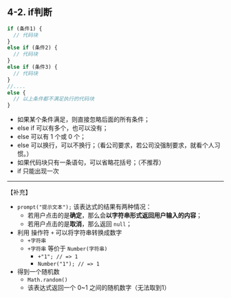 ## 4-2. if判断

```js
if (条件1) {
  // 代码块
}
else if (条件2) {
  // 代码块
}
else if (条件3) {
  // 代码块
}
//....
else {
  // 以上条件都不满足执行的代码块
}
```

- 如果某个条件满足，则直接忽略后面的所有条件；
- else if 可以有多个，也可以没有；
- else 可以有 1 个或 0 个；
- else 可以换行，可以不换行；（看公司要求，若公司没强制要求，就看个人习惯。）
- 如果代码块只有一条语句，可以省略花括号；（不推荐）
- if 只能出现一次

---

【补充】

- `prompt("提示文本");` 该表达式的结果有两种情况：
  - 若用户点击的是**确定**，那么会**以字符串形式返回用户输入的内容**；
  - 若用户点击的是**取消**，那么返回 `null`；
- 利用 操作符 `+` 可以将字符串转换成数字
  - `+字符串`
  - `+字符串` 等价于 `Number(字符串)`
    - `+"1"; // => 1`
    - `Number("1"); // => 1`
- 得到一个随机数
  - `Math.random()`
  - 该表达式返回一个 0~1 之间的随机数字（无法取到1）


